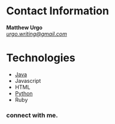 # Contact Information
**Matthew Urgo**<br/>
*urgo.writing@gmail.com*<br/>

# Technologies
- [Java](https://docs.oracle.com/en/java/)
- Javascript
- HTML
- [Python](https://docs.python.org/3/)
- Ruby



### connect with me.
